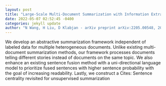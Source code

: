 ```yaml
--- 
layout: post 
title: "Large-Scale Multi-Document Summarization with Information Extraction and Compression" 
date: 2022-05-07 02:52:45 -0400 
categories: jekyll update 
author: "N Wang, H Liu, D Klabjan - arXiv preprint arXiv:2205.00548, 2022" 
--- 
```

We develop an abstractive summarization framework independent of labeled data for multiple heterogeneous documents. Unlike existing multi-document summarization methods, our framework processes documents telling different stories instead of documents on the same topic. We also enhance an existing sentence fusion method with a uni-directional language model to prioritize fused sentences with higher sentence probability with the goal of increasing readability. Lastly, we construct a Cites: Sentence centrality revisited for unsupervised summarization